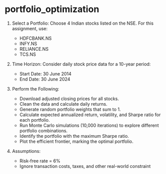 # portfolio_optimization
1. Select a Portfolio:
   Choose 4 Indian stocks listed on the NSE. For this assignment, use:
   - HDFCBANK.NS
   - INFY.NS
   - RELIANCE.NS
   - TCS.NS

2. Time Horizon:
   Consider daily stock price data for a 10-year period:
   - Start Date: 30 June 2014
   - End Date: 30 June 2024

3. Perform the Following:
   - Download adjusted closing prices for all stocks.
   - Clean the data and calculate daily returns.
   - Generate random portfolio weights that sum to 1.
   - Calculate expected annualized return, volatility, and Sharpe ratio for each portfolio.
   - Run Monte Carlo simulations (10,000 iterations) to explore different portfolio combinations.
   - Identify the portfolio with the maximum Sharpe ratio.
   - Plot the efficient frontier, marking the optimal portfolio.

4. Assumptions:
   - Risk-free rate = 6%
   - Ignore transaction costs, taxes, and other real-world constraint
